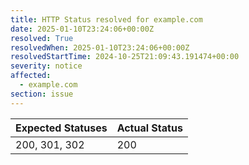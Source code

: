 ```yaml
---
title: HTTP Status resolved for example.com
date: 2025-01-10T23:24:06+00:00Z
resolved: True
resolvedWhen: 2025-01-10T23:24:06+00:00Z
resolvedStartTime: 2024-10-25T21:09:43.191474+00:00
severity: notice
affected:
  - example.com
section: issue
---
```


| Expected Statuses | Actual Status  |
|-------------------|----------------|
| 200, 301, 302 | 200 |

